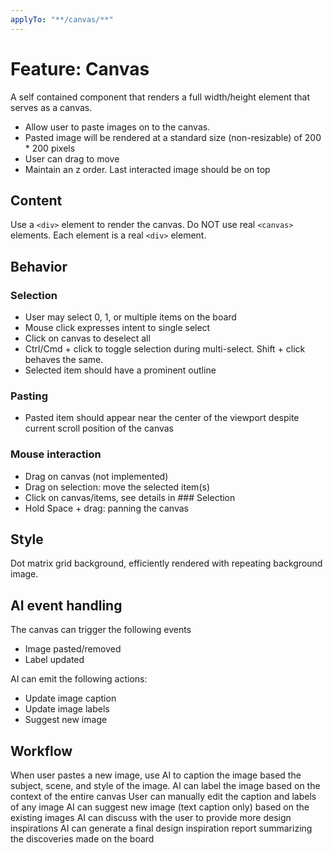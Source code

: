 ```yaml
---
applyTo: "**/canvas/**"
---
```


# Feature: Canvas

A self contained component that renders a full width/height element that serves as a canvas.

- Allow user to paste images on to the canvas.
- Pasted image will be rendered at a standard size (non-resizable) of 200 \* 200 pixels
- User can drag to move
- Maintain an z order. Last interacted image should be on top

## Content

Use a `<div>` element to render the canvas. Do NOT use real `<canvas>` elements.
Each element is a real `<div>` element.

## Behavior

### Selection

- User may select 0, 1, or multiple items on the board
- Mouse click expresses intent to single select
- Click on canvas to deselect all
- Ctrl/Cmd + click to toggle selection during multi-select. Shift + click behaves the same.
- Selected item should have a prominent outline

### Pasting

- Pasted item should appear near the center of the viewport despite current scroll position of the canvas

### Mouse interaction

- Drag on canvas (not implemented)
- Drag on selection: move the selected item(s)
- Click on canvas/items, see details in ### Selection
- Hold Space + drag: panning the canvas

## Style

Dot matrix grid background, efficiently rendered with repeating background image.

## AI event handling

The canvas can trigger the following events

- Image pasted/removed
- Label updated

AI can emit the following actions:

- Update image caption
- Update image labels
- Suggest new image

## Workflow

When user pastes a new image, use AI to caption the image based the subject, scene, and style of the image.
AI can label the image based on the context of the entire canvas
User can manually edit the caption and labels of any image
AI can suggest new image (text caption only) based on the existing images
AI can discuss with the user to provide more design inspirations
AI can generate a final design inspiration report summarizing the discoveries made on the board

